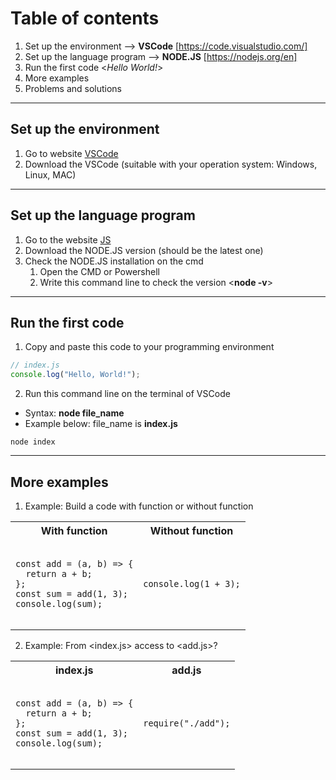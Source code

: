 # Table of contents
1. Set up the environment --> **VSCode** [https://code.visualstudio.com/]
2. Set up the language program --> **NODE.JS** [https://nodejs.org/en]
3. Run the first code <*Hello World!*>
4. More examples
5. Problems and solutions
---
## Set up the environment
1. Go to website [VSCode]([url](https://code.visualstudio.com/))
2. Download the VSCode (suitable with your operation system: Windows, Linux, MAC)
---
## Set up the language program
1. Go to the website [JS]([url](https://nodejs.org/en))
2. Download the NODE.JS version (should be the latest one)
3. Check the NODE.JS installation on the cmd
   1. Open the CMD or Powershell
   2. Write this command line to check the version <**node -v**>
---
## Run the first code
1. Copy and paste this code to your programming environment
```js
// index.js
console.log("Hello, World!");
```
2. Run this command line on the terminal of VSCode
- Syntax: **node file_name**
- Example below: file_name is **index.js**
```
node index
```
---
## More examples
1. Example: Build a code with function or without function
<table>
  <tr>
    <th>With function</th>
    <th>Without function</th>
  </tr>
  <tr>
    <td>
      <pre><code>
const add = (a, b) => {
  return a + b;
};
const sum = add(1, 3);
console.log(sum);
      </code></pre>
    </td>
    <td>
      <pre><code>
console.log(1 + 3);
      </code></pre>
    </td>
  </tr>
</table>

2. Example: From <index.js> access to <add.js>?
<table>
  <tr>
    <th>index.js</th>
    <th>add.js</th>
  </tr>
  <tr>
    <td>
      <pre><code>
const add = (a, b) => {
  return a + b;
};
const sum = add(1, 3);
console.log(sum);
      </code></pre>
    </td>
    <td>
      <pre><code>
require("./add");
      </code></pre>
    </td>
  </tr>
</table>

